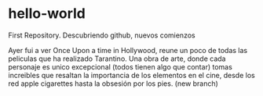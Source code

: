 # hello-world
First Repository. Descubriendo github, nuevos comienzos

Ayer fui a ver Once Upon a time in Hollywood, reune un poco de todas las peliculas que ha realizado 
Tarantino. Una obra de arte, donde cada personaje es unico  excepcional (todos tienen algo que contar)
tomas increibles que resaltan la importancia de los elementos en el cine, desde los red apple cigarettes 
hasta la obsesión por los pies. (new branch)

